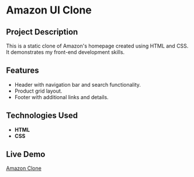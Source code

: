 # Amazon UI Clone

## Project Description
This is a static clone of Amazon's homepage created using HTML and CSS. It demonstrates my front-end development skills.

## Features
- Header with navigation bar and search functionality.
- Product grid layout.
- Footer with additional links and details.

## Technologies Used
- **HTML**
- **CSS**

## Live Demo
[Amazon Clone](https://github.com/Devendra00712/amazon-clone/edit/main/README.md) 
